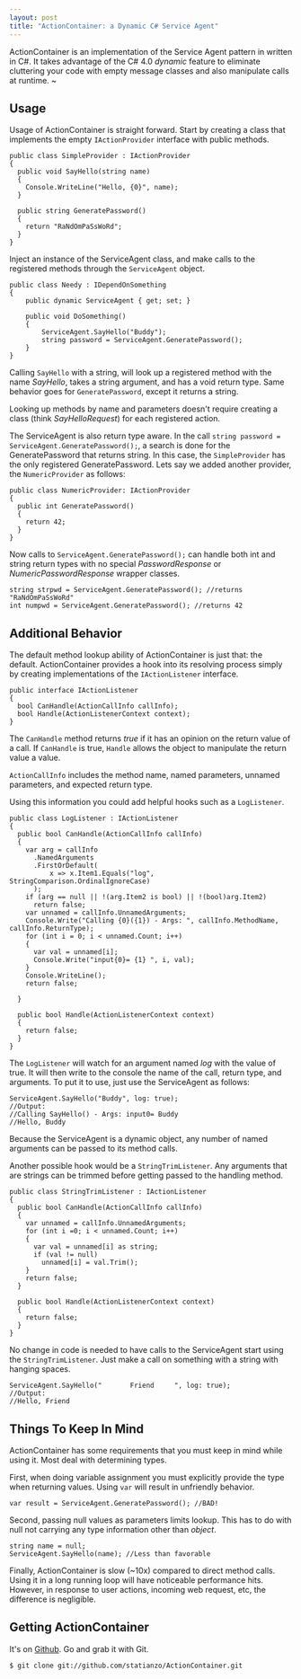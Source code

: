 ```yaml
---
layout: post
title: "ActionContainer: a Dynamic C# Service Agent"
---
```


ActionContainer is an implementation of the Service Agent pattern in
written in C#. It takes advantage of the C# 4.0 *dynamic* feature to eliminate
cluttering your code with empty message classes and also manipulate calls at
runtime. 
~

Usage
---

Usage of ActionContainer is straight forward. Start by creating a class that
implements the empty `IActionProvider` interface with public methods.

    public class SimpleProvider : IActionProvider
    {
      public void SayHello(string name)
      {
        Console.WriteLine("Hello, {0}", name);
      }

      public string GeneratePassword()
      {
        return "RaNdOmPaSsWoRd";
      }
    }

Inject an instance of the ServiceAgent class, and make calls to the registered methods
through the `ServiceAgent` object.

    public class Needy : IDependOnSomething
    {
        public dynamic ServiceAgent { get; set; }

        public void DoSomething()
        {
            ServiceAgent.SayHello("Buddy");
            string password = ServiceAgent.GeneratePassword();
        }
    }

Calling `SayHello` with a string, will look up a registered method with the name
*SayHello*, takes a string argument, and has a void return type. Same behavior
goes for `GeneratePassword`, except it returns a string.

Looking up methods by name and parameters doesn't require creating a
class (think *SayHelloRequest*) for each registered action.

The ServiceAgent is also return type aware. In the call `string password =
ServiceAgent.GeneratePassword();`, a search is done for the GeneratePassword
that returns string. In this case, the `SimpleProvider` has the only registered
GeneratePassword. Lets say we added another provider, the `NumericProvider` as
follows:

    public class NumericProvider: IActionProvider
    {
      public int GeneratePassword()
      {
        return 42;
      }
    }

Now calls to `ServiceAgent.GeneratePassword();` can handle both int and string
return types with no special *PasswordResponse* or *NumericPasswordResponse*
wrapper classes.

    string strpwd = ServiceAgent.GeneratePassword(); //returns "RaNdOmPaSsWoRd"
    int numpwd = ServiceAgent.GeneratePassword(); //returns 42

Additional Behavior
---

The default method lookup ability of ActionContainer is just that: the default.
ActionContainer provides a hook into its resolving process simply by creating
implementations of the `IActionListener` interface.

    public interface IActionListener
    {
      bool CanHandle(ActionCallInfo callInfo);
      bool Handle(ActionListenerContext context);
    }

The `CanHandle` method returns *true* if it has an opinion on the return value
of a call. If `CanHandle` is true, `Handle` allows the object to manipulate the
return value a value.

`ActionCallInfo` includes the method name, named parameters, unnamed
parameters, and expected return type. 

Using this information you could add helpful hooks such as a `LogListener`.


    public class LogListener : IActionListener
    {
      public bool CanHandle(ActionCallInfo callInfo)
      {
        var arg = callInfo
          .NamedArguments
          .FirstOrDefault(
              x => x.Item1.Equals("log", StringComparison.OrdinalIgnoreCase)
          );
        if (arg == null || !(arg.Item2 is bool) || !(bool)arg.Item2)
          return false;
        var unnamed = callInfo.UnnamedArguments;
        Console.Write("Calling {0}({1}) - Args: ", callInfo.MethodName, callInfo.ReturnType);
        for (int i = 0; i < unnamed.Count; i++)
        {
          var val = unnamed[i];
          Console.Write("input{0}= {1} ", i, val);
        }
        Console.WriteLine();
        return false;

      }

      public bool Handle(ActionListenerContext context)
      {
        return false;
      }
    }

The `LogListener` will watch for an argument named *log* with the value of
true. It will then write to the console the name of the call, return type, and
arguments.  To put it to use, just use the ServiceAgent as follows:

    ServiceAgent.SayHello("Buddy", log: true);
    //Output:
    //Calling SayHello() - Args: input0= Buddy
    //Hello, Buddy

Because the ServiceAgent is a dynamic object, any number of named arguments can
be passed to its method calls.

Another possible hook would be a `StringTrimListener`. Any arguments that are strings
can be trimmed before getting passed to the handling method.

    public class StringTrimListener : IActionListener
    {
      public bool CanHandle(ActionCallInfo callInfo)
      {
        var unnamed = callInfo.UnnamedArguments;
        for (int i =0; i < unnamed.Count; i++)
        {
          var val = unnamed[i] as string;
          if (val != null)
            unnamed[i] = val.Trim();
        }
        return false;
      }

      public bool Handle(ActionListenerContext context)
      {
        return false;
      }
    }

No change in code is needed to have calls to the ServiceAgent start using the
`StringTrimListener`. Just make a call on something with a string with hanging
spaces.

    ServiceAgent.SayHello("       Friend     ", log: true);
    //Output:
    //Hello, Friend

Things To Keep In Mind
---

ActionContainer has some requirements that you must keep in mind while using it.
Most deal with determining types.

First, when doing variable assignment you must explicitly provide the type when
returning values. Using `var` will result in unfriendly behavior.

    var result = ServiceAgent.GeneratePassword(); //BAD!

Second, passing null values as parameters limits lookup. This has to do with
null not carrying any type information other than *object*.

    string name = null;
    ServiceAgent.SayHello(name); //Less than favorable

Finally, ActionContainer is slow (~10x) compared to direct method calls. Using
it in a long running loop will have noticeable performance hits. However, in
response to user actions, incoming web request, etc, the difference is negligible. 

Getting ActionContainer
---

It's on [Github](http://github.com/statianzo/ActionContainer). Go and grab it with Git.

    $ git clone git://github.com/statianzo/ActionContainer.git


